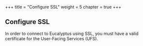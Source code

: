 +++
title = "Configure SSL"
weight = 5
chapter = true
+++


## Configure SSL
In order to connect to Eucalyptus using SSL, you must have a valid certificate for the User-Facing Services (UFS).